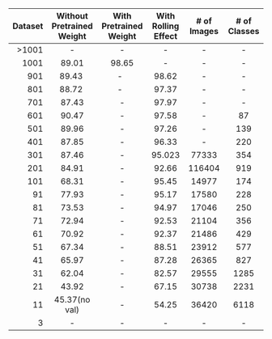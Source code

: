 | Dataset | Without Pretrained Weight | With Pretrained Weight | With Rolling Effect | # of Images | # of Classes | 
|-----:|:------:|:--------:|:------:|:------:|:------:|
| >1001 | -      | -        | -      |-      |-      | 
| 1001 | 89.01  | 98.65    | -      |-      |-      |
| 901  | 89.43  | -        | 98.62  |-      |-      |
| 801  | 88.72  | -        | 97.37  |-      |-      |
| 701  | 87.43  | -        | 97.97  |-      |-      |
| 601  | 90.47  | -        | 97.58  |-      |87     |
| 501  | 89.96  | -        | 97.26  |-      |139    |
| 401  | 87.85  | -        | 96.33  |-      |220    |
| 301  | 87.46      | -        | 95.023      |77333|354    |
| 201  | 84.91      | -        | 92.66      |116404      |919      |
| 101  | 68.31      | -        | 95.45      |14977      |174      |
|  91  | 77.93      | -        | 95.17      |17580      |228      |
|  81  | 73.53      | -        | 94.97      |17046      |250      |
|  71  | 72.94      | -        | 92.53      |21104      |356      |
|  61  | 70.92      | -        | 92.37     |21486      |429      |
|  51  | 67.34      | -        | 88.51      |23912      |577      |
|  41  | 65.97      | -        | 87.28      |26365      |827      |
|  31  | 62.04      | -        | 82.57      |29555     |1285      |
|  21  | 43.92      | -        | 67.15      |30738      |2231      |
|  11  | 45.37(no val)      | -        | 54.25      |36420      |6118      |
|   3  | -      | -        | -      |-      |-      |
